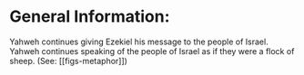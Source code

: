# General Information:

Yahweh continues giving Ezekiel his message to the people of Israel. Yahweh continues speaking of the people of Israel as if they were a flock of sheep. (See: [[figs-metaphor]])